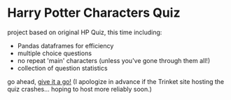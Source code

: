 # Harry Potter Characters Quiz

project based on original HP Quiz, this time including:
- Pandas dataframes for efficiency
- multiple choice questions
- no repeat 'main' characters (unless you've gone through them all!)
- collection of question statistics

go ahead, [give it a go!](https://trinket.io/python3/9dc173f85b?runOption=run)
(I apologize in advance if the Trinket site hosting the quiz crashes... hoping to host more reliably soon.)